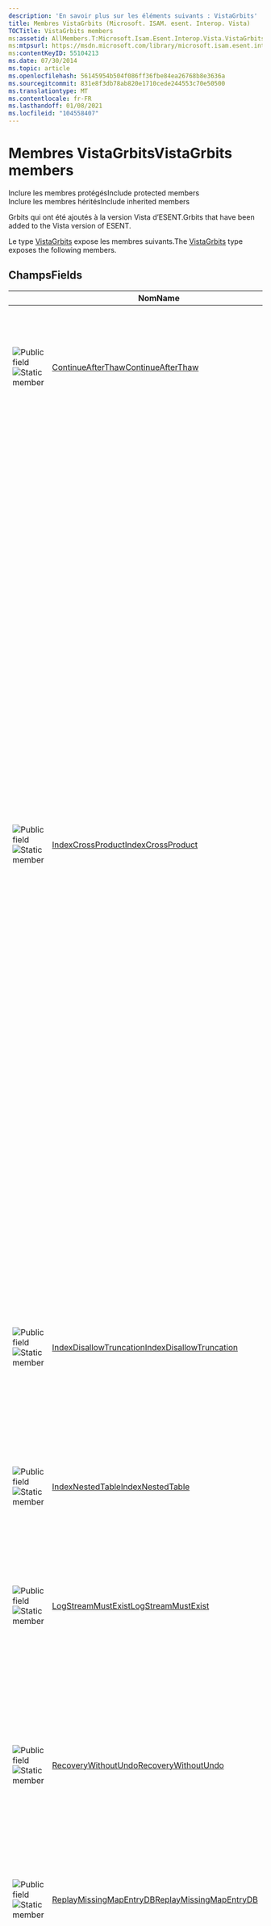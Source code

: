 ```yaml
---
description: 'En savoir plus sur les éléments suivants : VistaGrbits'
title: Membres VistaGrbits (Microsoft. ISAM. esent. Interop. Vista)
TOCTitle: VistaGrbits members
ms:assetid: AllMembers.T:Microsoft.Isam.Esent.Interop.Vista.VistaGrbits
ms:mtpsurl: https://msdn.microsoft.com/library/microsoft.isam.esent.interop.vista.vistagrbits_members(v=EXCHG.10)
ms:contentKeyID: 55104213
ms.date: 07/30/2014
ms.topic: article
ms.openlocfilehash: 56145954b504f086ff36fbe84ea26768b8e3636a
ms.sourcegitcommit: 831e8f3db78ab820e1710cede244553c70e50500
ms.translationtype: MT
ms.contentlocale: fr-FR
ms.lasthandoff: 01/08/2021
ms.locfileid: "104558407"
---
```

# <a name="vistagrbits-members"></a><span data-ttu-id="0d160-103">Membres VistaGrbits</span><span class="sxs-lookup"><span data-stu-id="0d160-103">VistaGrbits members</span></span>

<span data-ttu-id="0d160-104">Inclure les membres protégés</span><span class="sxs-lookup"><span data-stu-id="0d160-104">Include protected members</span></span>  
<span data-ttu-id="0d160-105">Inclure les membres hérités</span><span class="sxs-lookup"><span data-stu-id="0d160-105">Include inherited members</span></span>  

<span data-ttu-id="0d160-106">Grbits qui ont été ajoutés à la version Vista d’ESENT.</span><span class="sxs-lookup"><span data-stu-id="0d160-106">Grbits that have been added to the Vista version of ESENT.</span></span>

<span data-ttu-id="0d160-107">Le type [VistaGrbits](./vistagrbits-class.md) expose les membres suivants.</span><span class="sxs-lookup"><span data-stu-id="0d160-107">The [VistaGrbits](./vistagrbits-class.md) type exposes the following members.</span></span>

## <a name="fields"></a><span data-ttu-id="0d160-108">Champs</span><span class="sxs-lookup"><span data-stu-id="0d160-108">Fields</span></span>

<table>
<thead>
<tr class="header">
<th> </th>
<th><span data-ttu-id="0d160-109">Nom</span><span class="sxs-lookup"><span data-stu-id="0d160-109">Name</span></span></th>
<th><span data-ttu-id="0d160-110">Description</span><span class="sxs-lookup"><span data-stu-id="0d160-110">Description</span></span></th>
</tr>
</thead>
<tbody>
<tr class="odd">
<td><img src="../images/hh596466.pubfield(exchg.10).gif" title="Champ public" alt="Public field" /><img src="../images/dn292146.static(exchg.10).gif" title="Membre statique" alt="Static member" /></td>
<td><span data-ttu-id="0d160-113"><a href="dn351283(v=exchg.10).md">ContinueAfterThaw</a></span><span class="sxs-lookup"><span data-stu-id="0d160-113"><a href="dn351283(v=exchg.10).md">ContinueAfterThaw</a></span></span></td>
<td><span data-ttu-id="0d160-114">La session d’instantané se poursuit après JetOSSnapshotThaw et nécessitera un appel de fonction JetOSSnapshotEnd.</span><span class="sxs-lookup"><span data-stu-id="0d160-114">The snapshot session continues after JetOSSnapshotThaw and will require a JetOSSnapshotEnd function call.</span></span></td>
</tr>
<tr class="even">
<td><img src="../images/hh596466.pubfield(exchg.10).gif" title="Champ public" alt="Public field" /><img src="../images/dn292146.static(exchg.10).gif" title="Membre statique" alt="Static member" /></td>
<td><span data-ttu-id="0d160-117"><a href="dn335364(v=exchg.10).md">IndexCrossProduct</a></span><span class="sxs-lookup"><span data-stu-id="0d160-117"><a href="dn335364(v=exchg.10).md">IndexCrossProduct</a></span></span></td>
<td><span data-ttu-id="0d160-118">La spécification de cet indicateur pour un index qui a plusieurs colonnes clés qui est une colonne à plusieurs valeurs entraîne la création d’une entrée d’index pour chaque résultat d’un produit croisé de toutes les valeurs dans ces colonnes clés.</span><span class="sxs-lookup"><span data-stu-id="0d160-118">Specifying this flag for an index that has more than one key column that is a multi-valued column will result in an index entry being created for each result of a cross product of all the values in those key columns.</span></span> <span data-ttu-id="0d160-119">Dans le cas contraire, l’index comporte une seule entrée pour chaque valeur multiple dans la colonne clé la plus significative qui est une colonne à valeurs multiples et chacune de ces entrées d’index utilise la première valeur multiple de toutes les autres colonnes clés qui sont des colonnes à valeurs multiples.</span><span class="sxs-lookup"><span data-stu-id="0d160-119">Otherwise, the index would only have one entry for each multi-value in the most significant key column that is a multi-valued column and each of those index entries would use the first multi-value from any other key columns that are multi-valued columns.</span></span> <span data-ttu-id="0d160-120">Par exemple, si vous avez spécifié cet indicateur pour un index sur la colonne a qui a les valeurs &quot; rouge &quot; et &quot; bleu &quot; et sur la colonne B qui a les valeurs &quot; 1 &quot; et &quot; 2, &quot; les entrées d’index suivantes sont créées : &quot; rouge &quot; , &quot; 1 &quot; ; &quot; rouge &quot; , &quot; 2 &quot; ; &quot; bleu &quot; , &quot; 1 &quot; ; &quot; bleu &quot; , &quot; 2 &quot; .</span><span class="sxs-lookup"><span data-stu-id="0d160-120">For example, if you specified this flag for an index over column A that has the values &quot;red&quot; and &quot;blue&quot; and over column B that has the values &quot;1&quot; and &quot;2&quot; then the following index entries would be created: &quot;red&quot;, &quot;1&quot;; &quot;red&quot;, &quot;2&quot;; &quot;blue&quot;, &quot;1&quot;; &quot;blue&quot;, &quot;2&quot;.</span></span> <span data-ttu-id="0d160-121">Dans le cas contraire, les entrées d’index suivantes sont créées : &quot; rouge &quot; , &quot; 1 &quot; ; &quot; bleu &quot; , &quot; 1 &quot; .</span><span class="sxs-lookup"><span data-stu-id="0d160-121">Otherwise, the following index entries would be created: &quot;red&quot;, &quot;1&quot;; &quot;blue&quot;, &quot;1&quot;.</span></span></td>
</tr>
<tr class="odd">
<td><img src="../images/hh596466.pubfield(exchg.10).gif" title="Champ public" alt="Public field" /><img src="../images/dn292146.static(exchg.10).gif" title="Membre statique" alt="Static member" /></td>
<td><span data-ttu-id="0d160-124"><a href="dn335368(v=exchg.10).md">IndexDisallowTruncation</a></span><span class="sxs-lookup"><span data-stu-id="0d160-124"><a href="dn335368(v=exchg.10).md">IndexDisallowTruncation</a></span></span></td>
<td><span data-ttu-id="0d160-125">Si vous spécifiez cet indicateur, toute mise à jour de l’index entraînant l’échec d’une clé tronquée avec <a href="hh564840(v=exchg.10).md">keytruncate</a>.</span><span class="sxs-lookup"><span data-stu-id="0d160-125">Specifying this flag will cause any update to the index that would result in a truncated key to fail with <a href="hh564840(v=exchg.10).md">KeyTruncated</a>.</span></span> <span data-ttu-id="0d160-126">Dans le cas contraire, les clés sont tronquées en mode silencieux.</span><span class="sxs-lookup"><span data-stu-id="0d160-126">Otherwise, keys will be silently truncated.</span></span></td>
</tr>
<tr class="even">
<td><img src="../images/hh596466.pubfield(exchg.10).gif" title="Champ public" alt="Public field" /><img src="../images/dn292146.static(exchg.10).gif" title="Membre statique" alt="Static member" /></td>
<td><span data-ttu-id="0d160-129"><a href="dn351285(v=exchg.10).md">IndexNestedTable</a></span><span class="sxs-lookup"><span data-stu-id="0d160-129"><a href="dn351285(v=exchg.10).md">IndexNestedTable</a></span></span></td>
<td><span data-ttu-id="0d160-130">Index sur plusieurs colonnes à valeurs multiples, mais uniquement avec des valeurs de même itagSequence.</span><span class="sxs-lookup"><span data-stu-id="0d160-130">Index over multiple multi-valued columns but only with values of same itagSequence.</span></span></td>
</tr>
<tr class="odd">
<td><img src="../images/hh596466.pubfield(exchg.10).gif" title="Champ public" alt="Public field" /><img src="../images/dn292146.static(exchg.10).gif" title="Membre statique" alt="Static member" /></td>
<td><span data-ttu-id="0d160-133"><a href="dn335282(v=exchg.10).md">LogStreamMustExist</a></span><span class="sxs-lookup"><span data-stu-id="0d160-133"><a href="dn335282(v=exchg.10).md">LogStreamMustExist</a></span></span></td>
<td><span data-ttu-id="0d160-134">Les journaux des transactions doivent exister dans le répertoire du fichier journal (autrement dit, impossible de démarrer automatiquement un nouveau flux).</span><span class="sxs-lookup"><span data-stu-id="0d160-134">Transaction logs must exist in the log file directory (i.e. can't auto-start a new stream).</span></span></td>
</tr>
<tr class="even">
<td><img src="../images/hh596466.pubfield(exchg.10).gif" title="Champ public" alt="Public field" /><img src="../images/dn292146.static(exchg.10).gif" title="Membre statique" alt="Static member" /></td>
<td><span data-ttu-id="0d160-137"><a href="dn335367(v=exchg.10).md">RecoveryWithoutUndo</a></span><span class="sxs-lookup"><span data-stu-id="0d160-137"><a href="dn335367(v=exchg.10).md">RecoveryWithoutUndo</a></span></span></td>
<td><span data-ttu-id="0d160-138">Effectuer la récupération, mais s’arrêter à la phase de restauration.</span><span class="sxs-lookup"><span data-stu-id="0d160-138">Perform recovery, but halt at the Undo phase.</span></span> <span data-ttu-id="0d160-139">Autorise la relecture des journaux présents, puis les journaux supplémentaires peuvent être copiés et relus ultérieurement.</span><span class="sxs-lookup"><span data-stu-id="0d160-139">Allows whatever logs are present to be replayed, then later additional logs can be copied and replayed.</span></span></td>
</tr>
<tr class="odd">
<td><img src="../images/hh596466.pubfield(exchg.10).gif" title="Champ public" alt="Public field" /><img src="../images/dn292146.static(exchg.10).gif" title="Membre statique" alt="Static member" /></td>
<td><span data-ttu-id="0d160-142"><a href="dn335375(v=exchg.10).md">ReplayMissingMapEntryDB</a></span><span class="sxs-lookup"><span data-stu-id="0d160-142"><a href="dn335375(v=exchg.10).md">ReplayMissingMapEntryDB</a></span></span></td>
<td><span data-ttu-id="0d160-143">L’entrée de mappage de base de données est manquante par défaut au même emplacement.</span><span class="sxs-lookup"><span data-stu-id="0d160-143">Missing database map entry default to same location.</span></span></td>
</tr>
<tr class="even">
<td><img src="../images/hh596466.pubfield(exchg.10).gif" title="Champ public" alt="Public field" /><img src="../images/dn292146.static(exchg.10).gif" title="Membre statique" alt="Static member" /></td>
<td><span data-ttu-id="0d160-146"><a href="dn335283(v=exchg.10).md">TruncateDone</a></span><span class="sxs-lookup"><span data-stu-id="0d160-146"><a href="dn335283(v=exchg.10).md">TruncateDone</a></span></span></td>
<td><span data-ttu-id="0d160-147">Le moteur peut marquer les en-têtes de base de données comme il convient (par exemple, une sauvegarde complète est terminée), même si l’appel à TRUNCATE n’a pas été effectué.</span><span class="sxs-lookup"><span data-stu-id="0d160-147">The engine can mark the database headers as appropriate (for example, a full backup completed), even though the call to truncate was not completed.</span></span></td>
</tr>
<tr class="odd">
<td><img src="../images/hh596466.pubfield(exchg.10).gif" title="Champ public" alt="Public field" /><img src="../images/dn292146.static(exchg.10).gif" title="Membre statique" alt="Static member" /></td>
<td><span data-ttu-id="0d160-150"><a href="dn335371(v=exchg.10).md">TruncateLogsAfterRecovery</a></span><span class="sxs-lookup"><span data-stu-id="0d160-150"><a href="dn335371(v=exchg.10).md">TruncateLogsAfterRecovery</a></span></span></td>
<td><span data-ttu-id="0d160-151">En cas de récupération logicielle réussie, tronquez les fichiers journaux.</span><span class="sxs-lookup"><span data-stu-id="0d160-151">On successful soft recovery, truncate log files.</span></span></td>
</tr>
</tbody>
</table>


<span data-ttu-id="0d160-152">Haut</span><span class="sxs-lookup"><span data-stu-id="0d160-152">Top</span></span>

## <a name="see-also"></a><span data-ttu-id="0d160-153">Voir aussi</span><span class="sxs-lookup"><span data-stu-id="0d160-153">See also</span></span>

#### <a name="reference"></a><span data-ttu-id="0d160-154">Informations de référence</span><span class="sxs-lookup"><span data-stu-id="0d160-154">Reference</span></span>

[<span data-ttu-id="0d160-155">VistaGrbits, classe</span><span class="sxs-lookup"><span data-stu-id="0d160-155">VistaGrbits class</span></span>](./vistagrbits-class.md)

[<span data-ttu-id="0d160-156">Espace de noms Microsoft. ISAM. esent. Interop. Vista</span><span class="sxs-lookup"><span data-stu-id="0d160-156">Microsoft.Isam.Esent.Interop.Vista namespace</span></span>](./microsoft.isam.esent.interop.vista-namespace.md)
